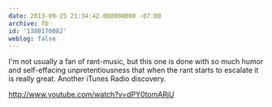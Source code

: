 ```yaml
---
date: 2013-09-25 21:34:42.000000000 -07:00
archive: fb
id: '1380170082'
weblog: false
---
```


I'm not usually a fan of rant-music, but this one is done with so much humor and self-effacing unpretentiousness that when the rant starts to escalate it is really great. Another iTunes Radio discovery.

http://www.youtube.com/watch?v=dPY0tomARjU
